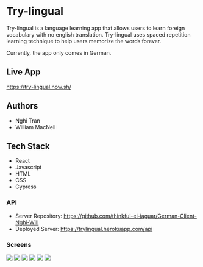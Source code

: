 # Try-lingual

Try-lingual is a language learning app that allows users to learn foreign vocabulary with no english translation. Try-lingual uses spaced repetition learning technique to help users memorize the words forever.

Currently, the app only comes in German.

## Live App

https://try-lingual.now.sh/

## Authors

- Nghi Tran
- William MacNeil

## Tech Stack

- React
- Javascript
- HTML
- CSS
- Cypress

### API

- Server Repository: https://github.com/thinkful-ei-jaguar/German-Client-Nghi-Will
- Deployed Server: https://trylingual.herokuapp.com/api

### Screens

<img src="images/trylingual1"/>
<img src="images/trylingual2"/>
<img src="images/trylingual3"/>
<img src="images/trylingual4"/>
<img src="images/trylingual5"/>
<img src="images/trylingual6"/>
